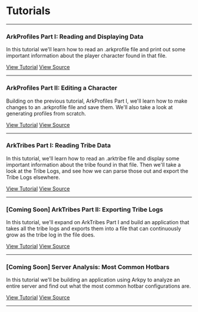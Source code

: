 # Tutorials

- - -
### **ArkProfiles Part I: Reading and Displaying Data**
In this tutorial we'll learn how to read an .arkprofile file and print out some important information about the player character found in that file.

[View Tutorial](tutorial1.md)
<a href="#" class="btn btn-link icon icon-github">  View Source</a>
- - -
### **ArkProfiles Part II: Editing a Character**
Building on the previous tutorial, ArkProfiles Part I, we'll learn how to make changes to an .arkprofile file and save them. We'll also take a look at generating profiles from scratch.

[View Tutorial](tutorial2.md)
<a href="#" class="btn btn-link icon icon-github">  View Source</a>
- - -
### **ArkTribes Part I: Reading Tribe Data**
In this tutorial, we'll learn how to read an .arktribe file and display some important information about the tribe found in that file. Then we'll take a look at the Tribe Logs, and see how we can parse those out and export the Tribe Logs elsewhere.

[View Tutorial](tutorial3.md)
<a href="#" class="btn btn-link icon icon-github">  View Source</a>
- - -
### **[Coming Soon] ArkTribes Part II: Exporting Tribe Logs**
In this tutorial, we'll expand on ArkTribes Part I and build an application that takes all the tribe logs and exports them into a file that can continuously grow as the tribe log in the file does.

<a href="#" class="btn btn-disabled">View Tutorial</a>
<a href="#" class="btn btn-disabled icon icon-github">  View Source</a>
- - -
### **[Coming Soon] Server Analysis: Most Common Hotbars**
In this tutorial we'll be building an application using Arkpy to analyze an entire server and find out what the most common hotbar configurations are.

<a href="#" class="btn btn-disabled">View Tutorial</a>
<a href="#" class="btn btn-disabled icon icon-github">  View Source</a>
- - -

